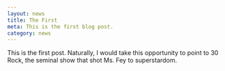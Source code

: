 ```yaml
---
layout: news
title: The First
meta: This is the first blog post. 
category: news
---
```


<p>This is the first post. Naturally, I would take this opportunity to point to 30 Rock, the seminal show that shot Ms. Fey to superstardom.</p>